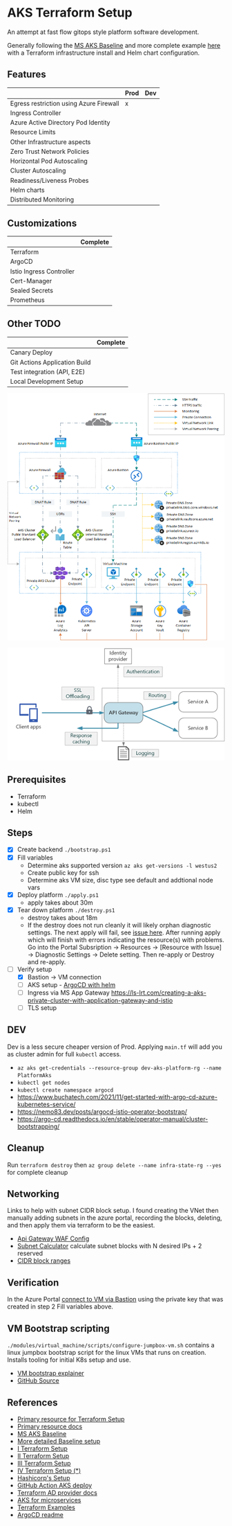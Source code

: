 # AKS Terraform Setup

An attempt at fast flow gitops style platform software development.

Generally following the [MS AKS Baseline](https://github.com/mspnp/aks-baseline) and more complete example [here](https://github.com/Azure-Samples/private-aks-cluster-terraform-devops) with a Terraform infrastructure install and Helm chart configuration.

## Features

|                                         | Prod | Dev
|-----------------------------------------|------|-
| Egress restriction using Azure Firewall | x    |
| Ingress Controller                      |
| Azure Active Directory Pod Identity     |
| Resource Limits                         |
| Other Infrastructure aspects            |
| Zero Trust Network Policies             |
| Horizontal Pod Autoscaling              |
| Cluster Autoscaling                     |
| Readiness/Liveness Probes               |
| Helm charts                             |
| Distributed Monitoring                  |

## Customizations

|                          | Complete
|--------------------------|-------
| Terraform                |
| ArgoCD                   |
| Istio Ingress Controller |
| Cert-Manager             |
| Sealed Secrets           |
| Prometheus               |

## Other TODO

|                               | Complete
|-------------------------------|-------
| Canary Deploy                 |
| Git Actions Application Build |
| Test integration (API, E2E)   |
| Local Development Setup       |

![Architecture](./images/normalized-architecture.png)

![API Gateway with WAF](./images/api-gateway.png)

## Prerequisites

- Terraform
- kubectl
- Helm

## Steps

- [x] Create backend `./bootstrap.ps1`
- [x] Fill variables
  - Determine aks supported version `az aks get-versions -l westus2`
  - Create public key for ssh
  - Determine aks VM size, disc type see default and addtional node vars
- [x] Deploy platform `./apply.ps1`
  - apply takes about 30m
- [x] Tear down platform `./destroy.ps1`
  - destroy takes about 18m
  - If the destroy does not run cleanly it will likely orphan diagnostic settings. The next apply will fail, see [issue here](https://github.com/hashicorp/terraform-provider-azurerm/issues/6389). After running apply which will finish with errors indicating the resource(s) with problems. Go into the Portal Subsription -> Resources -> [Resource with Issue] -> Diagnostic Settings -> Delete setting. Then re-apply or Destroy and re-apply.
- [ ] Verify setup
  - [x] Bastion -> VM connection
  - [ ] AKS setup
        - [ArgoCD with helm](https://www.arthurkoziel.com/setting-up-argocd-with-helm/)
  - [ ] Ingress via MS App Gateway
        <https://ls-lrt.com/creating-a-aks-private-cluster-with-application-gateway-and-istio>
  - [ ] TLS setup

## DEV

Dev is a less secure cheaper version of Prod. Applying `main.tf` will add you as cluster admin for full `kubectl` access.

- `az aks get-credentials --resource-group dev-aks-platform-rg --name PlatformAks`
- `kubectl get nodes`
- `kubectl create namespace argocd`
- <https://www.buchatech.com/2021/11/get-started-with-argo-cd-azure-kubernetes-service/>
- <https://nemo83.dev/posts/argocd-istio-operator-bootstrap/>
- <https://argo-cd.readthedocs.io/en/stable/operator-manual/cluster-bootstrapping/>

## Cleanup

Run `terraform destroy` then `az group delete --name infra-state-rg --yes` for complete cleanup

## Networking

Links to help with subnet CIDR block setup. I found creating the VNet then manually adding subnets in the azure portal, recording the blocks, deleting, and then apply them via terraform to be the easiest.

- [Api Gateway WAF Config](https://docs.microsoft.com/en-us/azure/application-gateway/configuration-infrastructure)
- [Subnet Calculator](https://subnetcalculator.info/SubnetCalculator) calculate subnet blocks with N desired IPs + 2 reserved
- [CIDR block ranges](https://www.ionos.com/digitalguide/server/know-how/cidr-classless-inter-domain-routing/)

## Verification

In the Azure Portal [connect to VM via Bastion](https://docs.microsoft.com/en-us/azure/bastion/bastion-connect-vm-ssh-linux) using the private key that was created in step 2 Fill variables above.

## VM Bootstrap scripting

`./modules/virtual_machine/scripts/configure-jumpbox-vm.sh` contains a linux jumpbox bootstrap script for the linux VMs that runs on creation. Installs tooling for initial K8s setup and use.

- [VM bootstrap explainer](https://gmusumeci.medium.com/how-to-bootstrapping-azure-vms-with-terraform-c8fdaa457836)
- [GitHub Source](https://github.com/guillermo-musumeci/terraform-azure-vm-bootstrapping)

## References

- [Primary resource for Terraform Setup](https://github.com/Azure-Samples/private-aks-cluster-terraform-devops)
- [Primary resource docs](https://docs.microsoft.com/en-us/azure/architecture/example-scenario/aks-firewall/aks-firewall)
- [MS AKS Baseline](https://github.com/mspnp/aks-baseline)
- [More detailed Baseline setup](https://github.com/mspnp/aks-fabrikam-dronedelivery)
- [I Terraform Setup](https://github.com/mofaizal/rampup-project)
- [II Terraform Setup](https://github.com/pliniogsnascimento/aks-gitops-lab)
- [III Terraform Setup](https://github.com/J0hn-B/eshop-aks)
- [IV Terraform Setup (*)](https://github.com/mathieu-benoit/myakscluster)
- [Hashicorp's Setup](https://github.com/hashicorp/learn-terraform-provision-aks-cluster)
- [GitHub Action AKS deploy](https://docs.microsoft.com/en-us/azure/aks/kubernetes-action)
- [Terraform AD provider docs](https://registry.terraform.io/providers/hashicorp/azuread/latest/docs)
- [AKS for microservices](https://docs.microsoft.com/en-us/azure/architecture/reference-architectures/containers/aks-microservices/aks-microservices-advanced)
- [Terraform Examples](https://github.com/hashicorp/terraform-provider-azurerm/tree/main/examples/kubernetes)
- [ArgoCD readme](https://github.com/argoproj/argo-cd)
